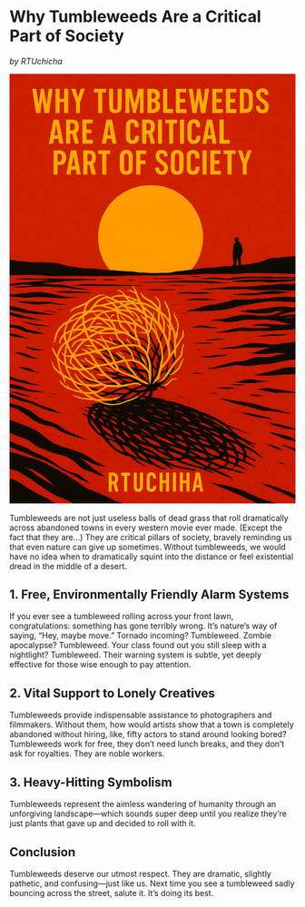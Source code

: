 # Why Tumbleweeds Are a Critical Part of Society  
*by RTUchicha*

![](tumbeweed.png)

Tumbleweeds are not just useless balls of dead grass that roll dramatically across abandoned towns in every western movie ever made. (Except the fact that they are…) They are critical pillars of society, bravely reminding us that even nature can give up sometimes. Without tumbleweeds, we would have no idea when to dramatically squint into the distance or feel existential dread in the middle of a desert.  

## 1. Free, Environmentally Friendly Alarm Systems  
If you ever see a tumbleweed rolling across your front lawn, congratulations: something has gone terribly wrong. It’s nature’s way of saying, “Hey, maybe move.” Tornado incoming? Tumbleweed. Zombie apocalypse? Tumbleweed. Your class found out you still sleep with a nightlight? Tumbleweed. Their warning system is subtle, yet deeply effective for those wise enough to pay attention.  

## 2. Vital Support to Lonely Creatives  
Tumbleweeds provide indispensable assistance to photographers and filmmakers. Without them, how would artists show that a town is completely abandoned without hiring, like, fifty actors to stand around looking bored? Tumbleweeds work for free, they don’t need lunch breaks, and they don’t ask for royalties. They are noble workers.  

## 3. Heavy-Hitting Symbolism  
Tumbleweeds represent the aimless wandering of humanity through an unforgiving landscape—which sounds super deep until you realize they’re just plants that gave up and decided to roll with it.  

## Conclusion  
Tumbleweeds deserve our utmost respect. They are dramatic, slightly pathetic, and confusing—just like us. Next time you see a tumbleweed sadly bouncing across the street, salute it. It’s doing its best.
